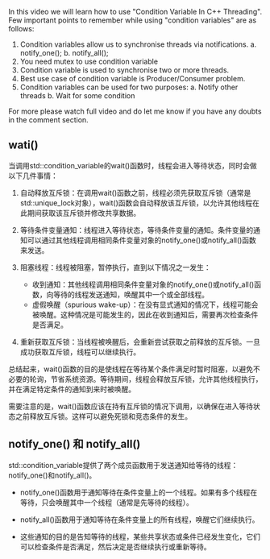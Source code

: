 In this video we will learn how to use "Condition Variable In C++ Threading".
Few important points to remember while using "condition variables" are as follows:
1. Condition variables allow us to synchronise threads via notifications.
   a. notify_one();
   b. notify_all();
2. You need mutex to use condition variable
3. Condition variable is used to synchronise two or more threads.
4. Best use case of condition variable is Producer/Consumer problem.
5. Condition variables can be used for two purposes:
    a. Notify other threads
    b. Wait for some condition

For more please watch full video and do let me know if you have any doubts in the comment section.




## wati() 
当调用std::condition_variable的wait()函数时，线程会进入等待状态，同时会做以下几件事情：

   1. 自动释放互斥锁：在调用wait()函数之前，线程必须先获取互斥锁（通常是std::unique_lock对象），wait()函数会自动释放该互斥锁，以允许其他线程在此期间获取该互斥锁并修改共享数据。

1. 等待条件变量通知：线程进入等待状态，等待条件变量的通知。条件变量的通知可以通过其他线程调用相同条件变量对象的notify_one()或notify_all()函数来发送。

2. 阻塞线程：线程被阻塞，暂停执行，直到以下情况之一发生：

    + 收到通知：其他线程调用相同条件变量对象的notify_one()或notify_all()函数，向等待的线程发送通知，唤醒其中一个或全部线程。
    + 虚假唤醒（spurious wake-up）：在没有显式通知的情况下，线程可能会被唤醒。这种情况是可能发生的，因此在收到通知后，需要再次检查条件是否满足。

3. 重新获取互斥锁：当线程被唤醒后，会重新尝试获取之前释放的互斥锁。一旦成功获取互斥锁，线程可以继续执行。

总结起来，wait()函数的目的是使线程在等待某个条件满足时暂时阻塞，以避免不必要的轮询，节省系统资源。等待期间，线程会释放互斥锁，允许其他线程执行，并在满足特定条件的通知到来时被唤醒。

需要注意的是，wait()函数应该在持有互斥锁的情况下调用，以确保在进入等待状态之前释放互斥锁。这样可以避免死锁和竞态条件的发生。

## notify_one() 和 notify_all() 
std::condition_variable提供了两个成员函数用于发送通知给等待的线程：notify_one()和notify_all()。

+ notify_one()函数用于通知等待在条件变量上的一个线程。如果有多个线程在等待，只会唤醒其中一个线程（通常是先等待的线程）。
+ notify_all()函数用于通知等待在条件变量上的所有线程，唤醒它们继续执行。

+ 这些通知的目的是告知等待的线程，某些共享状态或条件已经发生变化，它们可以检查条件是否满足，然后决定是否继续执行或重新等待。